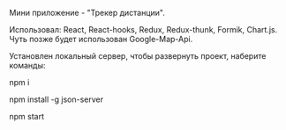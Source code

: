 Мини приложение - "Трекер дистанции".

Использовал: React, React-hooks, Redux, Redux-thunk, Formik, Chart.js. Чуть позже будет использован Google-Map-Api.

Установлен локальный сервер, чтобы развернуть проект, наберите команды:

npm i 

npm install -g json-server

npm start
